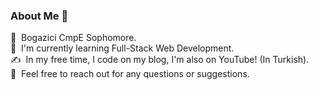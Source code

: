 ### About Me 👋

📕  &nbsp;Bogazici CmpE Sophomore.\
🌱  &nbsp;I'm currently learning Full-Stack Web Development.\
✍️  &nbsp;In my free time, I code on my blog, I'm also on YouTube! (In Turkish).\
💬  &nbsp;Feel free to reach out for any questions or suggestions.

